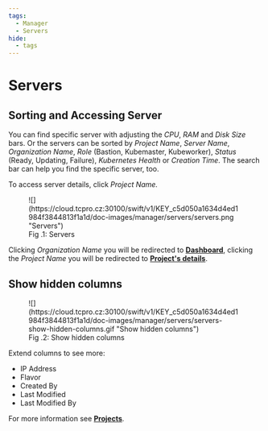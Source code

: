 ```yaml
---
tags:
  - Manager
  - Servers
hide:
  - tags
---
```


# **Servers**

## **Sorting and Accessing Server**

You can find specific server with adjusting the *CPU*, *RAM* and *Disk* *Size* bars. Or the servers can be sorted by *Project Name*, *Server Name*, *Organization Name*, *Role* (Bastion, Kubemaster, Kubeworker), *Status* (Ready, Updating, Failure), *Kubernetes Health* or *Creation Time*. The search bar can help you find the specific server, too.

To access server details, click *Project Name.*

<figure markdown>
  ![](https://cloud.tcpro.cz:30100/swift/v1/KEY_c5d050a1634d4ed1984f3844813f1a1d/doc-images/manager/servers/servers.png "Servers")
  <figcaption>Fig .1: Servers</figcaption>
</figure>

Clicking *Organization Name* you will be redirected to [**Dashboard**](../dashboard), clicking the *Project Name* you will be redirected to [**Project's details**](../projects/project-details-k8s/).

## **Show hidden columns**

<figure markdown>
  ![](https://cloud.tcpro.cz:30100/swift/v1/KEY_c5d050a1634d4ed1984f3844813f1a1d/doc-images/manager/servers/servers-show-hidden-columns.gif "Show hidden columns")
  <figcaption>Fig .2: Show hidden columns</figcaption>
</figure>

Extend columns to see more:

* IP Address
* Flavor
* Created By
* Last Modified
* Last Modified By

For more information see [**Projects**](../projects).
